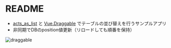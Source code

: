 # README

- [acts_as_list](https://github.com/brendon/acts_as_list) と [Vue.Draggable](https://github.com/SortableJS/Vue.Draggable) でテーブルの並び替えを行うサンプルアプリ
- 非同期でDBのposition値更新（リロードしても順番を保持）

![draggable](https://user-images.githubusercontent.com/58389623/102694419-482cf200-4264-11eb-844d-178037758154.gif)
